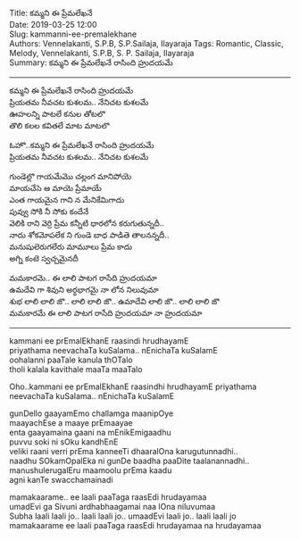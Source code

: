 Title: కమ్మని ఈ ప్రేమలేఖనే  
Date: 2019-03-25 12:00      
Slug: kammanni-ee-premalekhane  
Authors: Vennelakanti, S.P.B, S.P.Sailaja, Ilayaraja
Tags: Romantic, Classic, Melody, Vennelakanti, S.P.B, S. P. Sailaja, Ilayaraja  
Summary: కమ్మని ఈ ప్రేమలేఖనే రాసింది హ్రుదయమే   

-----
కమ్మని ఈ ప్రేమలేఖనే రాసింది హ్రుదయమే   
ప్రియతమ నీవచట కుశలమ.. నేనిచట కుశలమే  
ఊహలన్ని పాటలే కనుల తోటలొ   
తొలి కలల కవితలే మాట మాటలొ  

ఓహొ..కమ్మని ఈ ప్రేమలేఖనే రాసింది హ్రుదయమే  
ప్రియతమ నీవచట కుశలమ.. నేనిచట కుశలమే  

 
గుండెల్లొ గాయమేమొ చల్లంగ మానిపోయె  
మాయచేసె ఆ మాయె ప్రేమాయే   
ఎంత గాయమైన గాని న మేనికేమిగాదు  
పువ్వు సోకి నీ సోకు కందేనే  
వెలికి రాని వెర్రి ప్రేమ కన్నీటి ధారలోన కరుగుతున్నదీ..  
నాదు శోకమోపలేక ని గుండె బాధ పాడితె తాలనన్నదీ..  
మనుషులెరుగలేరు మామూలు ప్రేమ కాదు  
అగ్ని కంటె స్వచ్చమైనదీ  

మమకారమె.. ఈ లాలి పాటగ రాసేది హ్రుదయమా  
ఉమదేవి గా శివుని అర్ధభాగమై నా లోన నిలువుమా  
శుభ లాలి లాలి జొ.. లాలి లాలి జొ.. ఉమాదేవి లాలి జొ.. లాలి లాలి జొ  
మమకారమే ఈ లాలి పాటగ రాసేది హ్రుదయమా నా హ్రుదయమా    

-----

kammani ee prEmalEkhanE raasindi hrudhayamE  
priyathama neevachaTa kuSalama.. nEnichaTa kuSalamE  
oohalanni paaTale kanula thOTalo    
tholi kalala kavithale maaTa maaTalo  

Oho..kammani ee prEmalEkhanE raasindhi hrudhayamE
priyathama neevachaTa kuSalama.. nEnichaTa kuSalamE


gunDello gaayamEmo challamga maanipOye  
maayachEse a maaye prEmaayae  
enta gaayamaina gaani na mEnikEmigaadhu  
puvvu soki ni sOku kandhEnE  
veliki raani verri prEma kanneeTi dhaaralOna karugutunnadhi..  
naadhu SOkamOpalEka ni gunDe baadha paaDite taalanannadhi..  
manushulerugalEru maamoolu prEma kaadu  
agni kanTe swacchamainadi  

mamakaarame.. ee laali paaTaga raasEdi hrudayamaa  
umadEvi ga Sivuni ardhabhaagamai naa lOna niluvumaa  
Subha laali laali jo.. laali laali jo.. umaadEvi laali jo.. laali laali jo  
mamakaarame ee laali paaTaga raasEdi hrudayamaa na hrudayamaa  
